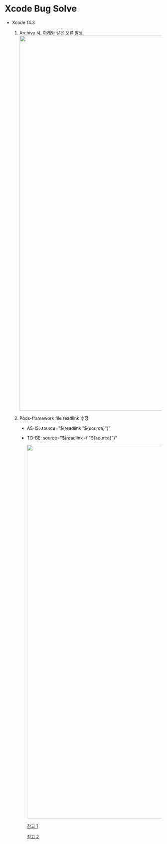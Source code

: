 # Xcode Bug Solve
- Xcode 14.3
  1. Archive 시, 아래와 같은 오류 발생 
        <img width="1203" src="https://user-images.githubusercontent.com/46417892/232380658-d46ae6ea-021d-4604-a17c-8a38fff7784a.png">

  2. Pods-framework file readlink 수정 
     - AS-IS: source="$(readlink "${source}")"
     - TO-BE: source="$(readlink -f "${source}")"

        <img width="1199" src="https://user-images.githubusercontent.com/46417892/232380927-9618766f-7b12-48b1-817a-53011aa04298.png">

       [참고 1](https://developer.apple.com/forums/thread/725230?answerId=746897022#746897022)

       [참고 2](https://developer.apple.com/forums/thread/727525)

